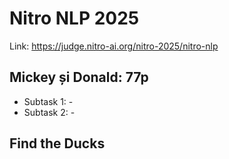 # Nitro NLP 2025

Link: https://judge.nitro-ai.org/nitro-2025/nitro-nlp

## Mickey și Donald: 77p

- Subtask 1: -
- Subtask 2: -

## Find the Ducks

